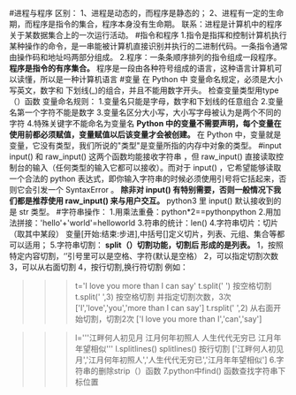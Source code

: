 #进程与程序
区别：
1、进程是动态的，而程序是静态的；
2、进程有一定的生命期，而程序是指令的集合，程序本身没有生命期。
联系：进程是计算机中的程序关于某数据集合上的一次运行活动。
#指令和程序
1.指令是指挥和控制计算机执行某种操作的命令，是一串能被计算机直接识别并执行的二进制代码。一条指令通常由操作码和地址吗两部分组成。
2.程序：一条条顺序排列的指令组成一段程序。**程序是指令的有序集合。** 程序是一段由各种符号组成的语言，这种语言计算机可以读懂，所以是一种计算机语言
#变量
在 Python 中 变量命名规定，必须是大小写英文，数字和 下划线(_)的组合，并且不能用数字开头。
检查变量类型用type（）函数
变量命名规则：
1.变量名只能是字母，数字和下划线的任意组合
2.变量名第一个字符不能是数字
3.变量名区分大小写，大小写字母被认为是两个不同的字符
4.特殊关键字不能命名为变量名
**Python 中的变量不需要声明，每个变量在使用前都必须赋值，变量赋值以后该变量才会被创建。** 在 Python 中，变量就是变量，它没有类型，我们所说的"类型"是变量所指的内存中对象的类型。
#input
input() 和 raw_input() 这两个函数均能接收字符串 ，但 raw_input() 直接读取控制台的输入（任何类型的输入它都可以接收）。而对于 input() ，它希望能够读取一个合法的 python 表达式，即你输入字符串的时候必须使用引号将它括起来，否则它会引发一个 SyntaxError 。
**除非对 input() 有特别需要，否则一般情况下我们都是推荐使用 raw_input() 来与用户交互。**
python3 里 input() 默认接收到的是 str 类型。
#字符串操作：
1.用乘法重叠：python*2==pythonpython
2.用加法拼接：'hello'+'world'=helloworld
3.符串的统计：len()
4.字符串切片：切片（取其中某段） 变量[开始:结束:步进],中括号[]定义切片，列表、元组、集合等都可以适用；
5.字符串切割：
**split（）切割功能，切割后 形成的是列表。**
1，按照特定内容切割，‘’引号里可以是空格、字符(默认是空格）
2，可以指定切割次数
3，可以从右面切割
4，按行切割,换行符切割
例如：
>>>t='I love you more than I can say'
>>>t.split(' ')                                              按空格切割
>>>t.split(' ',3)                                    按空格切割 并指定切割次数，3次
['I','love','you','more than I can say']
>>>t.rsplit(' ',2)                                   从右面开始切割，切割2次
['I love you more than I','can','say']

>>>l='''江畔何人初见月
        江月何年初照人
        人生代代无穷已
        江月年年望相似'''
>>>l.splitlines()                                     splitlines()  按行切割
['江畔何人初见月','江月何年初照人','人生代代无穷已','江月年年望相似']
6.字符串的删除strip（）函数
7.python中find() 函数查找字符串下标位置